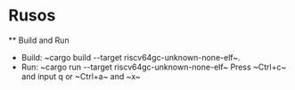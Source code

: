 # Rusos

** Build and Run
- Build: ~cargo build --target riscv64gc-unknown-none-elf~.
- Run: ~cargo run --target riscv64gc-unknown-none-elf~
Press ~Ctrl+c~ and input q or ~Ctrl+a~ and ~x~